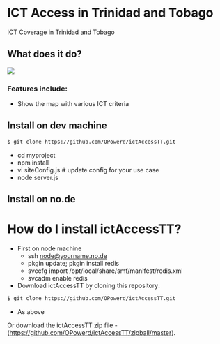 # ICT Access in Trinidad and Tobago

ICT Coverage in Trinidad and Tobago

## What does it do?

<img src="http://www.muruca.org/wp-content/uploads/2010/10/rdf_200.png">



### Features include:

* Show the map with various ICT criteria 

## Install on dev machine

```bash
$ git clone https://github.com/OPowerd/ictAccessTT.git
```
* cd myproject
* npm install
* vi siteConfig.js # update config for your use case
* node server.js

## Install on no.de
# How do I install ictAccessTT? #

 * First on node machine
    * ssh node@yourname.no.de
	* pkgin update; pkgin install redis
	* svccfg import /opt/local/share/smf/manifest/redis.xml
	* svcadm enable redis
 * Download ictAccessTT by cloning this repository:

```bash
$ git clone https://github.com/OPowerd/ictAccessTT.git
```
* As above

Or download the ictAccessTT zip file - (https://github.com/OPowerd/ictAccessTT/zipball/master).


